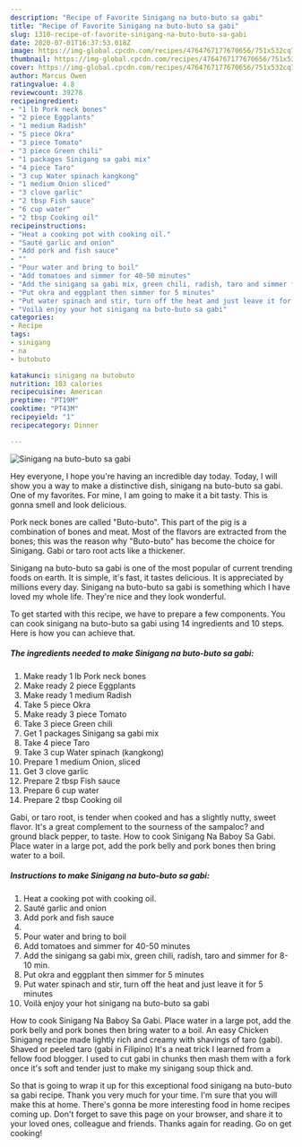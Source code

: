 ```yaml
---
description: "Recipe of Favorite Sinigang na buto-buto sa gabi"
title: "Recipe of Favorite Sinigang na buto-buto sa gabi"
slug: 1310-recipe-of-favorite-sinigang-na-buto-buto-sa-gabi
date: 2020-07-01T16:37:53.018Z
image: https://img-global.cpcdn.com/recipes/4764767177670656/751x532cq70/sinigang-na-buto-buto-sa-gabi-recipe-main-photo.jpg
thumbnail: https://img-global.cpcdn.com/recipes/4764767177670656/751x532cq70/sinigang-na-buto-buto-sa-gabi-recipe-main-photo.jpg
cover: https://img-global.cpcdn.com/recipes/4764767177670656/751x532cq70/sinigang-na-buto-buto-sa-gabi-recipe-main-photo.jpg
author: Marcus Owen
ratingvalue: 4.8
reviewcount: 39278
recipeingredient:
- "1 lb Pork neck bones"
- "2 piece Eggplants"
- "1 medium Radish"
- "5 piece Okra"
- "3 piece Tomato"
- "3 piece Green chili"
- "1 packages Sinigang sa gabi mix"
- "4 piece Taro"
- "3 cup Water spinach kangkong"
- "1 medium Onion sliced"
- "3 clove garlic"
- "2 tbsp Fish sauce"
- "6 cup water"
- "2 tbsp Cooking oil"
recipeinstructions:
- "Heat a cooking pot with cooking oil."
- "Sauté garlic and onion"
- "Add pork and fish sauce"
- ""
- "Pour water and bring to boil"
- "Add tomatoes and simmer for 40-50 minutes"
- "Add the sinigang sa gabi mix, green chili, radish, taro and simmer for 8-10 min."
- "Put okra and eggplant then simmer for 5 minutes"
- "Put water spinach and stir, turn off the heat and just leave it for 5 minutes"
- "Voilà enjoy your hot sinigang na buto-buto sa gabi"
categories:
- Recipe
tags:
- sinigang
- na
- butobuto

katakunci: sinigang na butobuto 
nutrition: 103 calories
recipecuisine: American
preptime: "PT19M"
cooktime: "PT43M"
recipeyield: "1"
recipecategory: Dinner

---
```



![Sinigang na buto-buto sa gabi](https://img-global.cpcdn.com/recipes/4764767177670656/751x532cq70/sinigang-na-buto-buto-sa-gabi-recipe-main-photo.jpg)

Hey everyone, I hope you're having an incredible day today. Today, I will show you a way to make a distinctive dish, sinigang na buto-buto sa gabi. One of my favorites. For mine, I am going to make it a bit tasty. This is gonna smell and look delicious.

Pork neck bones are called &#34;Buto-buto&#34;. This part of the pig is a combination of bones and meat. Most of the flavors are extracted from the bones; this was the reason why &#34;Buto-buto&#34; has become the choice for Sinigang. Gabi or taro root acts like a thickener.

Sinigang na buto-buto sa gabi is one of the most popular of current trending foods on earth. It is simple, it's fast, it tastes delicious. It is appreciated by millions every day. Sinigang na buto-buto sa gabi is something which I have loved my whole life. They're nice and they look wonderful.


To get started with this recipe, we have to prepare a few components. You can cook sinigang na buto-buto sa gabi using 14 ingredients and 10 steps. Here is how you can achieve that.

<!--inarticleads1-->

##### The ingredients needed to make Sinigang na buto-buto sa gabi:

1. Make ready 1 lb Pork neck bones
1. Make ready 2 piece Eggplants
1. Make ready 1 medium Radish
1. Take 5 piece Okra
1. Make ready 3 piece Tomato
1. Take 3 piece Green chili
1. Get 1 packages Sinigang sa gabi mix
1. Take 4 piece Taro
1. Take 3 cup Water spinach (kangkong)
1. Prepare 1 medium Onion, sliced
1. Get 3 clove garlic
1. Prepare 2 tbsp Fish sauce
1. Prepare 6 cup water
1. Prepare 2 tbsp Cooking oil


Gabi, or taro root, is tender when cooked and has a slightly nutty, sweet flavor. It&#39;s a great complement to the sourness of the sampaloc? and ground black pepper, to taste. How to cook Sinigang Na Baboy Sa Gabi. Place water in a large pot, add the pork belly and pork bones then bring water to a boil. 

<!--inarticleads2-->

##### Instructions to make Sinigang na buto-buto sa gabi:

1. Heat a cooking pot with cooking oil.
1. Sauté garlic and onion
1. Add pork and fish sauce
1. 
1. Pour water and bring to boil
1. Add tomatoes and simmer for 40-50 minutes
1. Add the sinigang sa gabi mix, green chili, radish, taro and simmer for 8-10 min.
1. Put okra and eggplant then simmer for 5 minutes
1. Put water spinach and stir, turn off the heat and just leave it for 5 minutes
1. Voilà enjoy your hot sinigang na buto-buto sa gabi


How to cook Sinigang Na Baboy Sa Gabi. Place water in a large pot, add the pork belly and pork bones then bring water to a boil. An easy Chicken Sinigang recipe made lightly rich and creamy with shavings of taro (gabi). Shaved or peeled taro (gabi in Filipino) It&#39;s a neat trick I learned from a fellow food blogger. I used to cut gabi in chunks then mash them with a fork once it&#39;s soft and tender just to make my sinigang soup thick and. 

So that is going to wrap it up for this exceptional food sinigang na buto-buto sa gabi recipe. Thank you very much for your time. I'm sure that you will make this at home. There's gonna be more interesting food in home recipes coming up. Don't forget to save this page on your browser, and share it to your loved ones, colleague and friends. Thanks again for reading. Go on get cooking!
